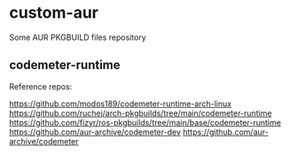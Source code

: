 # custom-aur
Some AUR PKGBUILD files repository

## codemeter-runtime

Reference repos:

https://github.com/modos189/codemeter-runtime-arch-linux
https://github.com/ruchej/arch-pkgbuilds/tree/main/codemeter-runtime
https://github.com/fizyr/ros-pkgbuilds/tree/main/base/codemeter-runtime
https://github.com/aur-archive/codemeter-dev
https://github.com/aur-archive/codemeter